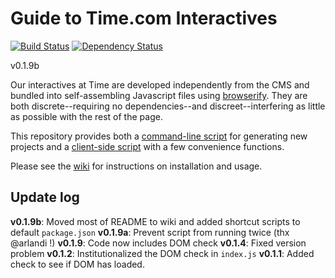 Guide to Time.com Interactives
====

[![Build Status](https://travis-ci.org/TimeMagazine/time-interactive.png)](https://travis-ci.org/TimeMagazine/time-interactive) [![Dependency Status](https://david-dm.org/TimeMagazine/time-interactive.svg)](https://david-dm.org/TimeMagazine/time-interactive)

v0.1.9b

Our interactives at Time are developed independently from the CMS and bundled into self-assembling Javascript files using [browserify](https://www.npmjs.org/package/browserify). They are both discrete--requiring no dependencies--and discreet--interfering as little as possible with the rest of the page. 

This repository provides both a [command-line script](/bin/generate.js) for generating new projects and a [client-side script](/index.js) with a few convenience functions.

Please see the [wiki](/wiki) for instructions on installation and usage. 

## Update log
**v0.1.9b**: Moved most of README to wiki and added shortcut scripts to default `package.json`
**v0.1.9a**: Prevent script from running twice (thx @arlandi !)
**v0.1.9**: Code now includes DOM check
**v0.1.4**: Fixed version problem
**v0.1.2**: Institutionalized the DOM check in `index.js`
**v0.1.1**: Added check to see if DOM has loaded.